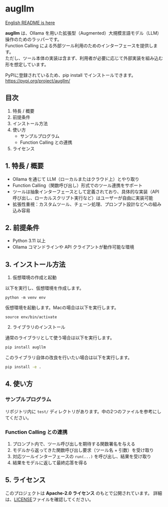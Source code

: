 # augllm

[English README is here](./README.en.md)

**augllm** は、Ollama を用いた拡張型（Augmented）大規模言語モデル（LLM）操作のためのラッパーです。  
Function Calling による外部ツール利用のためのインターフェースを提供します。  
ただし、ツール本体の実装は含まず、利用者が必要に応じて外部実装を組み込む形を想定しています。

PyPIに登録されているため、pip install でインストールできます。
https://pypi.org/project/augllm/

## 目次

1. 特長 / 概要  
2. 前提条件  
3. インストール方法  
4. 使い方  
   - サンプルプログラム 
   - Function Calling との連携  
6. ライセンス  

## 1. 特長 / 概要

- Ollama を通じて LLM（ローカルまたはクラウド上）とやり取り  
- Function Calling（関数呼び出し）形式でのツール連携をサポート  
- ツールは抽象インターフェースとして定義されており、具体的な実装（API 呼び出し、ローカルスクリプト実行など）はユーザーが自由に実装可能  
- 拡張性重視：カスタムツール、チェーン処理、プロンプト設計などへの組み込み容易  

## 2. 前提条件

- Python 3.11 以上  
- Ollama コマンドラインや API クライアントが動作可能な環境  

## 3. インストール方法
1. 仮想環境の作成と起動

以下を実行し、仮想環境を作成します。
```
python -m venv env
```

仮想環境を起動します。Macの場合は以下を実行します。
```
source env/bin/activate
```

2. ライブラリのインストール

通常のライブラリとして使う場合は以下を実行します。
```bash
pip install augllm
```

このライブラリ自体の改良を行いたい場合は以下を実行します。
```bash
pip install -e .
```

## 4. 使い方

### サンプルプログラム
リポジトリ内に `test/` ディレクトリがあります。中の2つのファイルを参考にしてください。

### Function Calling との連携

1. プロンプト内で、ツール呼び出しを期待する関数署名を与える  
2. モデルから返ってきた関数呼び出し要求（ツール名 + 引数）を受け取り  
3. 対応ツールインターフェースの `run(...)` を呼び出し、結果を受け取り  
4. 結果をモデルに返して最終応答を得る  

## 5. ライセンス

このプロジェクトは **Apache‑2.0 ライセンス** のもとで公開されています。
詳細は、[LICENSE](https://github.com/ToPo-ToPo-ToPo/augllm/blob/main/LICENSE)ファイルを確認してください。

